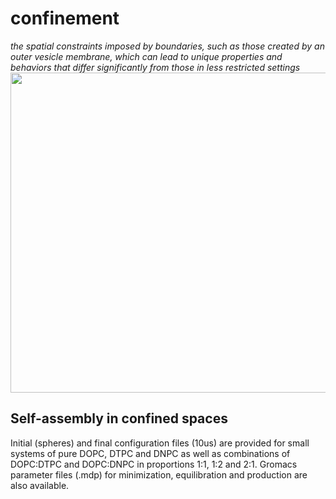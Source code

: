 # confinement 
*the spatial constraints imposed by boundaries, such as those created by an outer vesicle membrane, which can lead to unique properties and behaviors that differ significantly from those in less restricted settings*
<img src="https://github.com/user-attachments/assets/021ba2c4-fd22-4cac-acd4-c13d67dc2efa" width="512"/>

## Self-assembly in confined spaces

Initial (spheres) and final configuration files (10us) are provided for small systems of pure DOPC, DTPC and DNPC as well as combinations of DOPC:DTPC and DOPC:DNPC in proportions 1:1, 1:2 and 2:1. Gromacs parameter files (.mdp) for minimization, equilibration and production are also available.


